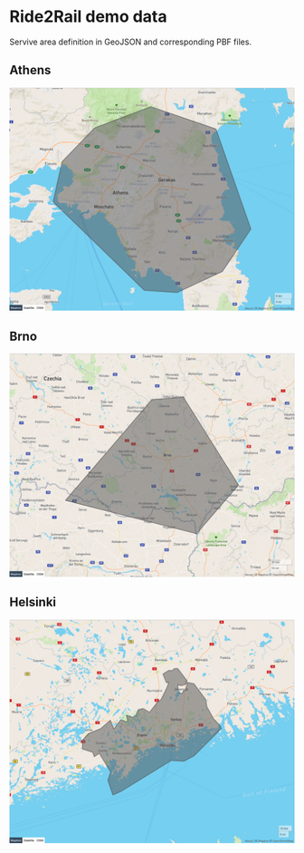 # Ride2Rail demo data

Servive area definition in GeoJSON and corresponding PBF files.

## Athens

![GeoJSON of Athens](./athens.png)

## Brno

![GeoJSON of Brno](./brno.png)


## Helsinki

![GeoJSON of Helsinki](./helsinki.png)
